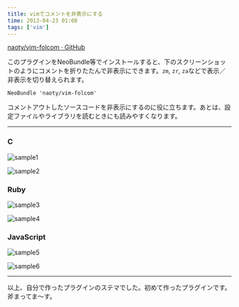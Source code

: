 ```yaml
---
title: vimでコメントを非表示にする
time: 2013-04-23 01:08
tags: ['vim']
---
```


[naoty/vim-folcom · GitHub](https://github.com/naoty/vim-folcom)

このプラグインをNeoBundle等でインストールすると、下のスクリーンショットのようにコメントを折りたたんで非表示にできます。`zm`, `zr`, `za`などで表示／非表示を切り替えられます。

```vim
NeoBundle 'naoty/vim-folcom'
```

コメントアウトしたソースコードを非表示にするのに役に立ちます。あとは、設定ファイルやライブラリを読むときにも読みやすくなります。

---

### C
![sample1](https://dl.dropboxusercontent.com/u/1235413/images/qiita/vim-folcom1.png)

![sample2](https://dl.dropboxusercontent.com/u/1235413/images/qiita/vim-folcom2.png)

### Ruby
![sample3](https://dl.dropboxusercontent.com/u/1235413/images/qiita/vim-folcom3.png)

![sample4](https://dl.dropboxusercontent.com/u/1235413/images/qiita/vim-folcom4.png)

### JavaScript
![sample5](https://dl.dropboxusercontent.com/u/1235413/images/qiita/vim-folcom5.png)

![sample6](https://dl.dropboxusercontent.com/u/1235413/images/qiita/vim-folcom6.png)

---

以上、自分で作ったプラグインのステマでした。初めて作ったプラグインです。斧まってま〜す。
